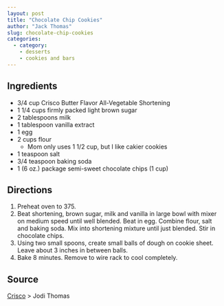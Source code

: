 ```yaml
---
layout: post
title: "Chocolate Chip Cookies"
author: "Jack Thomas"
slug: chocolate-chip-cookies
categories:
  - category:
    - desserts
    - cookies and bars
---
```


## Ingredients

- 3/4 cup Crisco Butter Flavor All-Vegetable Shortening
- 1 1/4 cups firmly packed light brown sugar
- 2 tablespoons milk
- 1 tablespoon vanilla extract
- 1 egg
- 2 cups flour
  - Mom only uses 1 1/2 cup, but I like cakier cookies
- 1 teaspoon salt
- 3/4 teaspoon baking soda
- 1 (6 oz.) package semi-sweet chocolate chips (1 cup)

## Directions

1. Preheat oven to 375.
2. Beat shortening, brown sugar, milk and vanilla in large bowl with mixer on medium speed until well blended. Beat in egg. Combine flour, salt and baking soda. Mix into shortening mixture until just blended. Stir in chocolate chips.
3. Using two small spoons, create small balls of dough on cookie sheet. Leave about 3 inches in between balls.
4. Bake 8 minutes. Remove to wire rack to cool completely.

## Source

[Crisco](https://crisco.com/recipes/ultimate-chocolate-chip-cookies/) > Jodi Thomas
